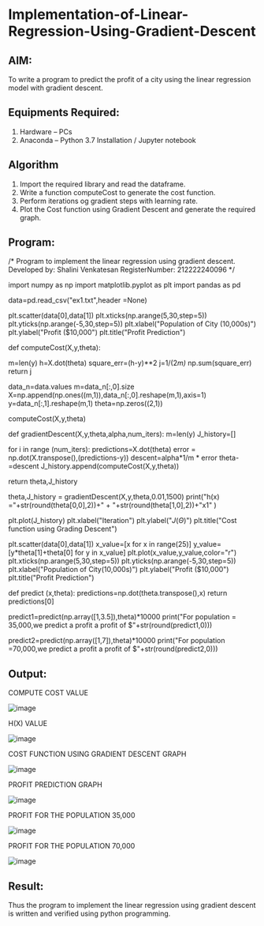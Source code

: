 # Implementation-of-Linear-Regression-Using-Gradient-Descent

## AIM:
To write a program to predict the profit of a city using the linear regression model with gradient descent.

## Equipments Required:
1. Hardware – PCs
2. Anaconda – Python 3.7 Installation / Jupyter notebook

## Algorithm
1. Import the required library and read the dataframe.
2. Write a function computeCost to generate the cost function.
3. Perform iterations og gradient steps with learning rate.
4. Plot the Cost function using Gradient Descent and generate the required graph. 

## Program:

/*
Program to implement the linear regression using gradient descent.
Developed by: Shalini Venkatesan
RegisterNumber:  212222240096
*/


import numpy as np
import matplotlib.pyplot as plt
import pandas as pd

data=pd.read_csv("ex1.txt",header =None)

plt.scatter(data[0],data[1])
plt.xticks(np.arange(5,30,step=5))
plt.yticks(np.arange(-5,30,step=5))
plt.xlabel("Population of City (10,000s)")
plt.ylabel("Profit ($10,000")
plt.title("Profit Prediction")

def computeCost(X,y,theta):

  m=len(y)
  h=X.dot(theta)
  square_err=(h-y)**2
  j=1/(2*m)* np.sum(square_err)
  return j

data_n=data.values
m=data_n[:,0].size
X=np.append(np.ones((m,1)),data_n[:,0].reshape(m,1),axis=1)
y=data_n[:,1].reshape(m,1)
theta=np.zeros((2,1))

computeCost(X,y,theta)

def gradientDescent(X,y,theta,alpha,num_iters):
  m=len(y)
  J_history=[]

  for i in range (num_iters):
    predictions=X.dot(theta)
    error = np.dot(X.transpose(),(predictions-y))
    descent=alpha*1/m * error
    theta-=descent
    J_history.append(computeCost(X,y,theta))

  return theta,J_history  

theta,J_history = gradientDescent(X,y,theta,0.01,1500)
print("h(x) ="+str(round(theta[0,0],2))+" + "+str(round(theta[1,0],2))+"x1" )

plt.plot(J_history)
plt.xlabel("Iteration")
plt.ylabel("$J(\Theta)$")
plt.title("Cost function using Grading Descent")

plt.scatter(data[0],data[1])
x_value=[x for x in range(25)]
y_value=[y*theta[1]+theta[0] for y in x_value]
plt.plot(x_value,y_value,color="r")
plt.xticks(np.arange(5,30,step=5))
plt.yticks(np.arange(-5,30,step=5))
plt.xlabel("Population of City(10,000s)")
plt.ylabel("Profit ($10,000")
plt.title("Profit Prediction")

def predict (x,theta):
  predictions=np.dot(theta.transpose(),x)
  return predictions[0]

predict1=predict(np.array([1,3.5]),theta)*10000
print("For population = 35,000,we predict a profit a profit of $"+str(round(predict1,0)))

predict2=predict(np.array([1,7]),theta)*10000
print("For population =70,000,we predict a profit a profit of $"+str(round(predict2,0)))



## Output:

COMPUTE COST VALUE

![image](https://github.com/shalini-venkatesan/Implementation-of-Linear-Regression-Using-Gradient-Descent/assets/118720291/ea9fb1a3-8d79-479c-ac1d-ebbc9c3fc9d7)


H(X) VALUE

![image](https://github.com/shalini-venkatesan/Implementation-of-Linear-Regression-Using-Gradient-Descent/assets/118720291/2dab7816-3c38-4b56-b36e-ca6f35f5d3f4)

COST FUNCTION USING GRADIENT DESCENT GRAPH

![image](https://github.com/JoyceBeulah/Implementation-of-Linear-Regression-Using-Gradient-Descent/assets/118343698/1bd000e1-d4d4-4c7f-9151-f24daf6fdf05)

PROFIT PREDICTION GRAPH

![image](https://github.com/JoyceBeulah/Implementation-of-Linear-Regression-Using-Gradient-Descent/assets/118343698/3538b605-7d05-46df-b69b-c74a9e510343)

PROFIT FOR THE POPULATION 35,000

![image](https://github.com/shalini-venkatesan/Implementation-of-Linear-Regression-Using-Gradient-Descent/assets/118720291/e2065f23-8840-4690-821f-6587c045c994)


PROFIT FOR THE POPULATION 70,000

![image](https://github.com/JoyceBeulah/Implementation-of-Linear-Regression-Using-Gradient-Descent/assets/118343698/8e724f8a-5f3d-45de-a682-7cfaa75d5062)

## Result:
Thus the program to implement the linear regression using gradient descent is written and verified using python programming.
